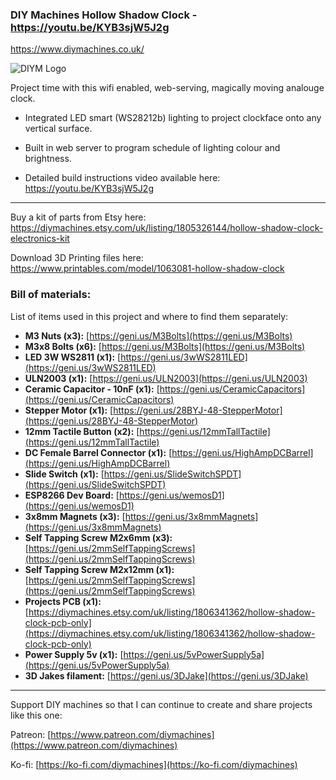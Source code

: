 ### DIY Machines Hollow Shadow Clock - https://youtu.be/KYB3sjW5J2g 

https://www.diymachines.co.uk/

![DIYM Logo](https://lirp.cdn-website.com/65e30418/dms3rep/multi/opt/DIY+Machines+Ident+Cleaner+-+White+Background+Larger-162w.png)

Project time with this wifi enabled, web-serving, magically moving analouge clock.

* Integrated LED smart (WS28212b) lighting to project clockface onto any vertical surface.

* Built in web server to program schedule of lighting colour and brightness.

* Detailed build instructions video available here: https://youtu.be/KYB3sjW5J2g 

***
Buy a kit of parts from Etsy here: https://diymachines.etsy.com/uk/listing/1805326144/hollow-shadow-clock-electronics-kit 

Download 3D Printing files here: https://www.printables.com/model/1063081-hollow-shadow-clock

### Bill of materials:

List of items used in this project and where to find them separately:

- **M3 Nuts (x3):** [https://geni.us/M3Bolts](https://geni.us/M3Bolts)
- **M3x8 Bolts (x6):** [https://geni.us/M3Bolts](https://geni.us/M3Bolts)
- **LED 3W WS2811 (x1):** [https://geni.us/3wWS2811LED](https://geni.us/3wWS2811LED)
- **ULN2003 (x1):** [https://geni.us/ULN2003](https://geni.us/ULN2003)
- **Ceramic Capacitor - 10nF (x1):** [https://geni.us/CeramicCapacitors](https://geni.us/CeramicCapacitors)
- **Stepper Motor (x1):** [https://geni.us/28BYJ-48-StepperMotor](https://geni.us/28BYJ-48-StepperMotor)
- **12mm Tactile Button (x2):** [https://geni.us/12mmTallTactile](https://geni.us/12mmTallTactile)
- **DC Female Barrel Connector (x1):** [https://geni.us/HighAmpDCBarrel](https://geni.us/HighAmpDCBarrel)
- **Slide Switch (x1):** [https://geni.us/SlideSwitchSPDT](https://geni.us/SlideSwitchSPDT)
- **ESP8266 Dev Board:** [https://geni.us/wemosD1](https://geni.us/wemosD1)
- **3x8mm Magnets (x3):** [https://geni.us/3x8mmMagnets](https://geni.us/3x8mmMagnets)
- **Self Tapping Screw M2x6mm (x3):** [https://geni.us/2mmSelfTappingScrews](https://geni.us/2mmSelfTappingScrews)
- **Self Tapping Screw M2x12mm (x1):** [https://geni.us/2mmSelfTappingScrews](https://geni.us/2mmSelfTappingScrews)
- **Projects PCB (x1):** [https://diymachines.etsy.com/uk/listing/1806341362/hollow-shadow-clock-pcb-only](https://diymachines.etsy.com/uk/listing/1806341362/hollow-shadow-clock-pcb-only)
- **Power Supply 5v (x1):** [https://geni.us/5vPowerSupply5a](https://geni.us/5vPowerSupply5a)
- **3D Jakes filament:** [https://geni.us/3DJake](https://geni.us/3DJake)

***

Support DIY machines so that I can continue to create and share projects like this one:

Patreon: [https://www.patreon.com/diymachines](https://www.patreon.com/diymachines)

Ko-fi: [https://ko-fi.com/diymachines](https://ko-fi.com/diymachines)
